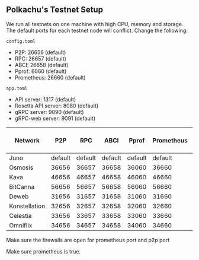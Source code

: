 ## Polkachu's Testnet Setup

We run all testnets on one machine with high CPU, memory and storage. The default ports for each testnet node will conflict. Change the following:

`config.toml`

- P2P: 26656 (default)
- RPC: 26657 (default)
- ABCI: 26658 (default)
- Pprof: 6060 (default)
- Prometheus: 26660 (default)

`app.toml`

- API server: 1317 (default)
- Rosetta API server: 8080 (default)
- gRPC server: 9090 (default)
- gRPC-web server: 9091 (default)

| Network       | P2P     | RPC     | ABCI    | Pprof   | Prometheus | API server | Rosetta API | gRPC server | gRPC-web server |
| ------------- | ------- | ------- | ------- | ------- | ---------- | ---------- | ----------- | ----------- | --------------- |
| Juno          | default | default | default | default | default    | default    | default     | default     | default         |
| Osmosis       | 36656   | 36657   | 36658   | 36060   | 36660      | 31317      | 38080       | 39090       | 39091           |
| Kava          | 46656   | 46657   | 46658   | 46060   | 46660      | 41317      | 48080       | 49090       | 49091           |
| BitCanna      | 56656   | 56657   | 56658   | 56060   | 56660      | 51317      | 58080       | 59090       | 59091           |
| Deweb         | 31656   | 31657   | 31658   | 31060   | 31660      | 31317      | 31080       | 31090       | 31091           |
| Konstellation | 32656   | 32657   | 32658   | 32060   | 32660      | 32317      | NA          | 32090       | 32091           |
| Celestia      | 33656   | 33657   | 33658   | 33060   | 33660      | 33317      | 33080       | 33090       | 33091           |
| Omniflix      | 34656   | 34657   | 34658   | 34060   | 34660      | 34317      | 34080       | 34090       | 34091           |

Make sure the firewalls are open for prometheus port and p2p port

Make sure prometheus is true.
